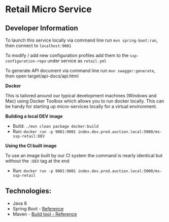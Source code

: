 Retail Micro Service
=========================


Developer Information
---

To launch this service locally via command line run `mvn spring-boot:run`, then connect to `localhost:9001`

To modify / add new configuration profiles add them to the `ssp-configuration-repo` under service as `retail.yml`

To generate API document via command line run `mvn swagger:generate`, then open target/api-docs/api.html

**Docker**

This is tailored around our typical development machines (Windows and Mac) using Docker Toolbox which allows you to run docker locally.  This can be handy for starting up micro-services locally for a virtual environment.


**Building a local DEV image**
- Build: `./mvn clean package docker:build`
- Run: `docker run -p 9001:9001 index.dev.prod.auction.local:5000/ms-ssp-retail:DEV` 

**Using the CI built image**

To use an image built by our CI system the command is nearly identical but without the `:DEV` tag at the end

- Run: `docker run -p 9001:9001 index.dev.prod.auction.local:5000/ms-ssp-retail`

Technologies:
----

  - Java 8 
  - Spring Boot - [Reference](https://spring.io/guides/gs/spring-boot/)
  - Maven - [Build tool - Reference](http://apache.maven.org)
